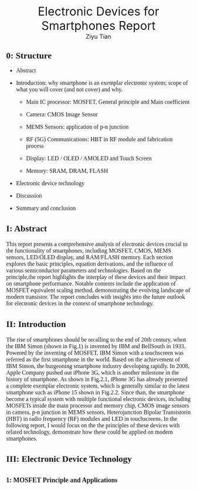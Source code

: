 <div align='center' ><font size ='6'> Electronic Devices for Smartphones Report </font> </div>

<div align='center' ><font size ='3'>Ziyu Tian</font> </div>


## <font size=5 face=Times New Roman> 0: Structure</font>
<font size=3 face=Times New Roman>


- Abstract 


- Introduction: why smartphone is an exemplar electronic system; scope of what you will cover (and not cover) and why.

    - Main IC processor: MOSFET, General principle and Main coefficient 

    - Camera: CMOS Image Sensor 

    - MEMS Sensors: application of p-n junction 

    - RF (5G) Communications: HBT in RF module and fabrication process

    - Display: LED / OLED / AMOLED and Touch Screen 

    - Memory: SRAM, DRAM, FLASH 


- Electronic device technology 


- Discussion 



- Summary and conclusion



## <font size=5 face=Times New Roman>I: Abstract</font>
<font size=3 face=Times New Roman>

This report presents a comprehensive analysis of electronic devices crucial to the functionality of smartphones, including MOSFET, CMOS, MEMS sensors, LED/OLED display, and RAM/FLASH memory. Each section explores the basic principles, equation derivations, and the influence of various semiconductor parameters and technologies. Based on the principle,the report highlights the interplay of these devices and their impact on smartphone performance. Notable contents include the application of MOSFET equivalent scaling method, demonstrating the evolving landscape of modern transistor. The report concludes with insights into the future outlook for electronic devices in the context of smartphone technology.
 
</font>

## <font size=5 face=Times New Roman>II: Introduction </font>
<font size=3 face=Times New Roman>

The rise of smartphones should be recalling to the end of 20th century, when the IBM Simon (shown in Fig.1) is invented by IBM and BellSouth in 1933. Powered by the inventing of MOSFET, IBM Simon with a touchscreen was referred as the first smartphone in the world. Based on the achievement of IBM Simon, the burgeoning smartphone industry developing rapidly. In 2008, Apple Company pushed out iPhone 3G, which is another milestone in the history of smartphone. As shown in Fig.2.1, iPhone 3G has already presented a complete exemplar electronic system, which is generally similar to the latest smartphone such as iPhone 15 shown in Fig.2.2. Since than, the smartphone become a typical system with multiple functional electronic devices, including MOSFETs inside the main processor and memory chip, CMOS image sensors in camera, p-n junction in MEMS sensors, Heterojunction Bipolar Transistorin (HBT) in radio frequency (RF) modules and LED in touchscreens. In the following report, I would focus on the the principles of these devices with related technology, demonstrate how these could be applied on modern smartphones.

</font>

## <font size=5 face=Times New Roman>III: Electronic Device Technology </font>
<font size=3 face=Times New Roman>


## <font size=4 face=Times New Roman>1: MOSFET Principle and Applications  </font>
<font size=3 face=Times New Roman>

